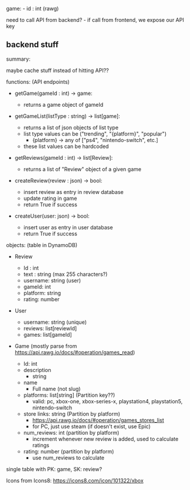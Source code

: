 game:
    - id : int (rawg)


need to call API from backend?
    - if call from frontend, we expose our API key
  
backend stuff
-----------------------------------
summary:

maybe cache stuff instead of hitting API??


functions: (API endpoints)

- getGame(gameId : int) -> game:
  - returns a game object of gameId

- getGameList(listType : string) -> list[game]:
  - returns a list of json objects of list type
  - list type values can be ("trending", "{platform}", "popular")
      - {platform} -> any of ["ps4", "nintendo-switch", etc.]
  - these list values can be hardcoded

<!-- - getGameOfDay() -> game:
  - returns a game object that is game of the day (can hardcode this to be any game) -->

- getReviews(gameId : int) -> list[Review]:
  - returns a list of "Review" object of a given game

- createReview(review : json) -> bool:
  - insert review as entry in review database
  - update rating in game
  - return True if success

- createUser(user: json) -> bool:
  - insert user as entry in user database 
  - return True if success

objects: (table in DynamoDB)

- Review
  - Id : int
  - text : string (max 255 characters?)
  - username: string (user)
  - gameId: int
  - platform: string
  - rating: number

- User
  - username: string (unique)
  - reviews: list[reviewId]
  - games: list[gameId]

- Game (mostly parse from https://api.rawg.io/docs/#operation/games_read)
  - Id: int
  - description
    - string 
  - name
    - Full name (not slug)
  - platforms: list[string] (Partition key??)
    - valid: pc, xbox-one, xbox-series-x, playstation4, playstation5, nintendo-switch
  - store links: string (Partition by platform)
    - https://api.rawg.io/docs/#operation/games_stores_list
    - for PC, just use steam (if doesn't exist, use Epic)
  - num_reviews: int (partition by platform)
    - increment whenever new review is added, used to calculate ratings
  - rating: number (partition by platform)
    - use num_reviews to calculate

single table with PK: game, SK: review?

Icons from Icons8:
https://icons8.com/icon/101322/xbox
